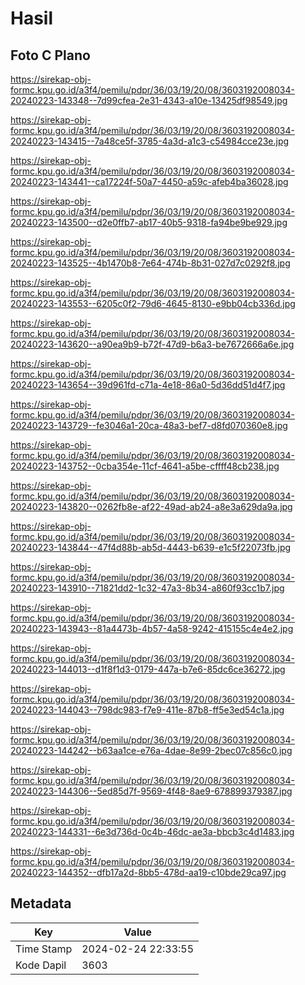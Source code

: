 # Hasil

## Foto C Plano

https://sirekap-obj-formc.kpu.go.id/a3f4/pemilu/pdpr/36/03/19/20/08/3603192008034-20240223-143348--7d99cfea-2e31-4343-a10e-13425df98549.jpg

https://sirekap-obj-formc.kpu.go.id/a3f4/pemilu/pdpr/36/03/19/20/08/3603192008034-20240223-143415--7a48ce5f-3785-4a3d-a1c3-c54984cce23e.jpg

https://sirekap-obj-formc.kpu.go.id/a3f4/pemilu/pdpr/36/03/19/20/08/3603192008034-20240223-143441--ca17224f-50a7-4450-a59c-afeb4ba36028.jpg

https://sirekap-obj-formc.kpu.go.id/a3f4/pemilu/pdpr/36/03/19/20/08/3603192008034-20240223-143500--d2e0ffb7-ab17-40b5-9318-fa94be9be929.jpg

https://sirekap-obj-formc.kpu.go.id/a3f4/pemilu/pdpr/36/03/19/20/08/3603192008034-20240223-143525--4b1470b8-7e64-474b-8b31-027d7c0292f8.jpg

https://sirekap-obj-formc.kpu.go.id/a3f4/pemilu/pdpr/36/03/19/20/08/3603192008034-20240223-143553--6205c0f2-79d6-4645-8130-e9bb04cb336d.jpg

https://sirekap-obj-formc.kpu.go.id/a3f4/pemilu/pdpr/36/03/19/20/08/3603192008034-20240223-143620--a90ea9b9-b72f-47d9-b6a3-be7672666a6e.jpg

https://sirekap-obj-formc.kpu.go.id/a3f4/pemilu/pdpr/36/03/19/20/08/3603192008034-20240223-143654--39d961fd-c71a-4e18-86a0-5d36dd51d4f7.jpg

https://sirekap-obj-formc.kpu.go.id/a3f4/pemilu/pdpr/36/03/19/20/08/3603192008034-20240223-143729--fe3046a1-20ca-48a3-bef7-d8fd070360e8.jpg

https://sirekap-obj-formc.kpu.go.id/a3f4/pemilu/pdpr/36/03/19/20/08/3603192008034-20240223-143752--0cba354e-11cf-4641-a5be-cffff48cb238.jpg

https://sirekap-obj-formc.kpu.go.id/a3f4/pemilu/pdpr/36/03/19/20/08/3603192008034-20240223-143820--0262fb8e-af22-49ad-ab24-a8e3a629da9a.jpg

https://sirekap-obj-formc.kpu.go.id/a3f4/pemilu/pdpr/36/03/19/20/08/3603192008034-20240223-143844--47f4d88b-ab5d-4443-b639-e1c5f22073fb.jpg

https://sirekap-obj-formc.kpu.go.id/a3f4/pemilu/pdpr/36/03/19/20/08/3603192008034-20240223-143910--71821dd2-1c32-47a3-8b34-a860f93cc1b7.jpg

https://sirekap-obj-formc.kpu.go.id/a3f4/pemilu/pdpr/36/03/19/20/08/3603192008034-20240223-143943--81a4473b-4b57-4a58-9242-415155c4e4e2.jpg

https://sirekap-obj-formc.kpu.go.id/a3f4/pemilu/pdpr/36/03/19/20/08/3603192008034-20240223-144013--d1f8f1d3-0179-447a-b7e6-85dc6ce36272.jpg

https://sirekap-obj-formc.kpu.go.id/a3f4/pemilu/pdpr/36/03/19/20/08/3603192008034-20240223-144043--798dc983-f7e9-411e-87b8-ff5e3ed54c1a.jpg

https://sirekap-obj-formc.kpu.go.id/a3f4/pemilu/pdpr/36/03/19/20/08/3603192008034-20240223-144242--b63aa1ce-e76a-4dae-8e99-2bec07c856c0.jpg

https://sirekap-obj-formc.kpu.go.id/a3f4/pemilu/pdpr/36/03/19/20/08/3603192008034-20240223-144306--5ed85d7f-9569-4f48-8ae9-678899379387.jpg

https://sirekap-obj-formc.kpu.go.id/a3f4/pemilu/pdpr/36/03/19/20/08/3603192008034-20240223-144331--6e3d736d-0c4b-46dc-ae3a-bbcb3c4d1483.jpg

https://sirekap-obj-formc.kpu.go.id/a3f4/pemilu/pdpr/36/03/19/20/08/3603192008034-20240223-144352--dfb17a2d-8bb5-478d-aa19-c10bde29ca97.jpg


## Metadata

| Key        | Value               |
| ---------- | ------------------- |
| Time Stamp | 2024-02-24 22:33:55 |
| Kode Dapil | 3603                |



